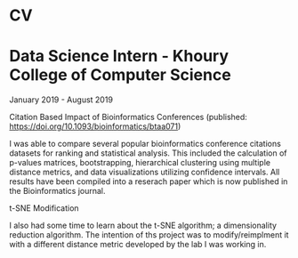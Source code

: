# CV

# Data Science Intern - Khoury College of Computer Science

January 2019 - August 2019

Citation Based Impact of Bioinformatics Conferences (published: https://doi.org/10.1093/bioinformatics/btaa071)

I was able to compare several popular bioinformatics conference citations datasets for ranking and statistical analysis. This included the calculation of p-values matrices, bootstrapping, hierarchical clustering using multiple distance metrics, and data visualizations utilizing confidence intervals. All results have been compiled into a reserach paper which is now published in the Bioinformatics journal.

t-SNE Modification

I also had some time to learn about the t-SNE algorithm; a dimensionality reduction algorithm. The intention of ths project was to modify/reimplment it with a different distance metric developed by the lab I  was working in.
